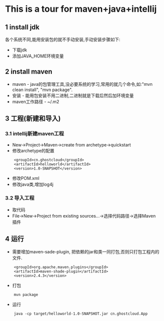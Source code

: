 # This is a tour for maven+java+intellij

## 1 install jdk
各个系统不同,能用安装包的就不手动安装,手动安装步骤如下:
* 下载jdk
* 添加JAVA_HOME环境变量

## 2 install maven
* maven - java的包管理工具,没必要系统的学习,常用的就几个命令,如:"mvn clean install", "mvn package".
* 安装 - 能用包安装不用二进制,二进制就是下载后然后加环境变量
* maven工作路径 - ~/.m2

## 3 工程(新建和导入)
### 3.1 intellij新建maven工程

* New->Project->Maven->create from archetype->quickstart
* 修改archetype的配置
```
	<groupId>cn.ghostcloud</groupId>
	<artifactId>helloworld</artifactId>
	<version>1.0-SNAPSHOT</version>
```
* 修改POM.xml
* 修改java类,增加log4j

### 3.2 导入工程
* 取代码
* File->New->Project from existing sources...->选择代码路径->选择Maven插件

## 4 运行
* 需要增加maven-sade-plugin, 把依赖的jar和类一同打包,否则只打包工程内的文件.
```
	<groupId>org.apache.maven.plugins</groupId>
	<artifactId>maven-shade-plugin</artifactId>
	<version>2.4.3</version>
```
* 打包
```
	mvn package
```

* 运行
```
	java -cp target/helloworld-1.0-SNAPSHOT.jar cn.ghostcloud.App
```


